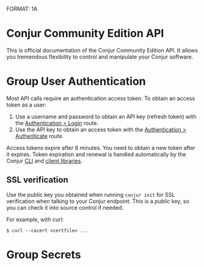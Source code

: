 FORMAT: 1A

# Conjur Community Edition API

This is official documentation of the Conjur Community Edition API. It
allows you tremendous flexibility to control and manipulate your
Conjur software.

# Group User Authentication

Most API calls require an authentication access token. To obtain an access token as a user:

1. Use a username and password to obtain an API key (refresh token) with the [Authentication > Login](#user-authentication-login) route.
2. Use the API key to obtain an access token with the [Authentication > Authenticate](#user-authentication-authenticate) route.

Access tokens expire after 8 minutes. You need to obtain a new token after it expires.
Token expiration and renewal is handled automatically by the
Conjur [CLI](https://developer.conjur.net/cli) and [client libraries](https://developer.conjur.net/clients).

## SSL verification

Use the public key you obtained when running `conjur init` for SSL verification when talking to your Conjur endpoint.
This is a *public* key, so you can check it into source control if needed.

For example, with curl:

```
$ curl --cacert <certfile> ...
```

<!-- include(authenticate.md) -->

<!-- include(login.md) -->

<!-- include(update_password.md) -->

<!-- include(rotate_api_key.md) -->

# Group Secrets

<!-- include(secrets.md) -->
